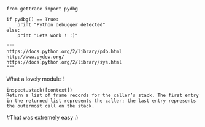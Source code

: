    from gettrace import pydbg

    if pydbg() == True:
    	print "Python debugger detected"
    else:
    	print "Lets work ! :)"

    """
    https://docs.python.org/2/library/pdb.html
    http://www.pydev.org/
    https://docs.python.org/2/library/sys.html
    """
    
What a lovely module ! 

    inspect.stack([context])
    Return a list of frame records for the caller’s stack. The first entry in the returned list represents the caller; the last entry represents the outermost call on the stack.



#That was extremely easy :)
